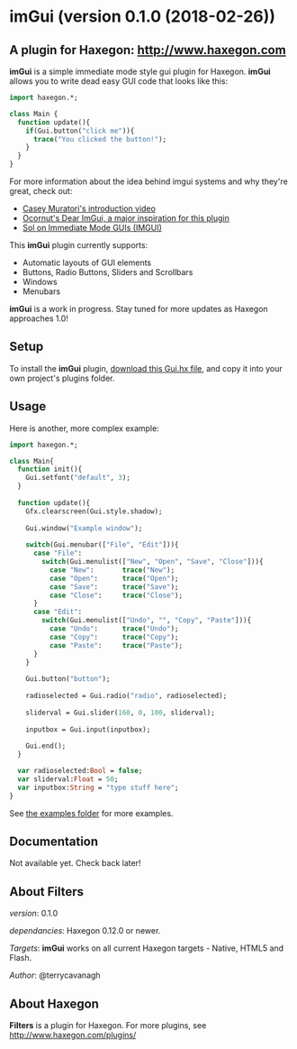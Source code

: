 # imGui (version 0.1.0 (2018-02-26))
## A plugin for Haxegon: http://www.haxegon.com

**imGui** is a simple immediate mode style gui plugin for Haxegon. **imGui** allows you to write dead easy GUI code that looks like this:

``` haxe
import haxegon.*;

class Main {
  function update(){
    if(Gui.button("click me")){
      trace("You clicked the button!");
    }
  }
}
```

For more information about the idea behind imgui systems and why they're great, check out:
  - <a href="https://mollyrocket.com/861">Casey Muratori's introduction video</a>
  - <a href="https://github.com/ocornut/imgui">Ocornut's Dear ImGui, a major inspiration for this plugin</a>
  - <a href="http://sol.gfxile.net/imgui/">Sol on Immediate Mode GUIs (IMGUI)</a>
  
This **imGui** plugin currently supports:
 - Automatic layouts of GUI elements
 - Buttons, Radio Buttons, Sliders and Scrollbars
 - Windows
 - Menubars
 
**imGui** is a work in progress. Stay tuned for more updates as Haxegon approaches 1.0!

## Setup

To install the **imGui** plugin, <a href="https://raw.githubusercontent.com/haxegon/plugin_imgui/master/plugins/Gui.hx">download this Gui.hx file</a>, and copy it into your own project's plugins folder.

## Usage

Here is another, more complex example:

``` haxe
import haxegon.*;

class Main{
  function init(){
    Gui.setfont("default", 3);
  }
	
  function update(){
    Gfx.clearscreen(Gui.style.shadow);
    
    Gui.window("Example window");
    
    switch(Gui.menubar(["File", "Edit"])){
      case "File":
        switch(Gui.menulist(["New", "Open", "Save", "Close"])){
          case "New":  		trace("New");
          case "Open":		trace("Open");
          case "Save":		trace("Save");
          case "Close":		trace("Close");
      }
      case "Edit":
        switch(Gui.menulist(["Undo", "", "Copy", "Paste"])){
          case "Undo": 		trace("Undo");
          case "Copy":		trace("Copy");
          case "Paste": 	trace("Paste");
      }
    }
	
    Gui.button("button");
    
    radioselected = Gui.radio("radio", radioselected);		
    
    sliderval = Gui.slider(160, 0, 100, sliderval);
      
    inputbox = Gui.input(inputbox);
      
    Gui.end();
  }	

  var radioselected:Bool = false;
  var sliderval:Float = 50;
  var inputbox:String = "type stuff here";
}
```

See <a href="https://github.com/haxegon/plugin_imgui/tree/master/examples">the examples folder</a> for more examples. 

## Documentation

Not available yet. Check back later!

## About Filters

*version*: 0.1.0

*dependancies*: Haxegon 0.12.0 or newer.

*Targets*: **imGui** works on all current Haxegon targets - Native, HTML5 and Flash.

*Author*: @terrycavanagh

## About Haxegon

**Filters** is a plugin for Haxegon. For more plugins, see http://www.haxegon.com/plugins/

  
  
